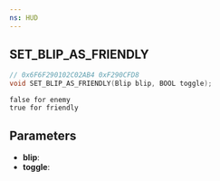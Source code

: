```yaml
---
ns: HUD
---
```

## SET_BLIP_AS_FRIENDLY

```c
// 0x6F6F290102C02AB4 0xF290CFD8
void SET_BLIP_AS_FRIENDLY(Blip blip, BOOL toggle);
```

```
false for enemy  
true for friendly  
```

## Parameters
* **blip**: 
* **toggle**: 

